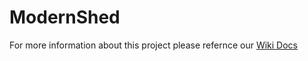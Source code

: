 # ModernShed

For more information about this project please refernce our [Wiki Docs](https://github.com/designbyparker/ModernShed/wiki)

